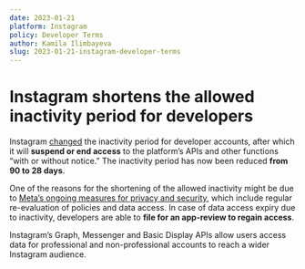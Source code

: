 ```yaml
---
date: 2023-01-21
platform: Instagram
policy: Developer Terms                            	
author: Kamila Ilimbayeva
slug: 2023-01-21-instagram-developer-terms
---
```


# Instagram shortens the allowed inactivity period for developers

Instagram [changed](https://github.com/OpenTermsArchive/pga-versions/commit/8382111323ecfa8120c8fcdcad959040fa6cc994) the inactivity period for developer accounts, after which it will **suspend or end access** to the platform’s APIs and other functions “with or without notice.” The inactivity period has now been reduced **from 90 to 28 days**. 

One of the reasons for the shortening of the allowed inactivity might be due to [Meta’s ongoing measures for privacy and security](https://developers.facebook.com/blog/post/2019/04/25/api-updates/), which include regular re-evaluation of policies and data access. In case of data access expiry due to inactivity, developers are able to **file for an app-review to regain access**.

Instagram’s Graph, Messenger and Basic Display APIs allow users access data for professional and non-professional accounts to reach a wider Instagram audience. 
